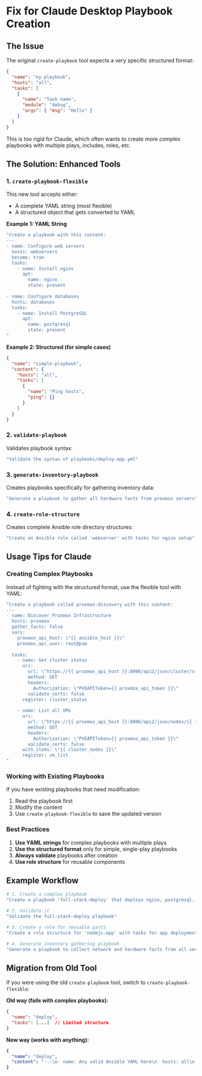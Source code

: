 # Fix for Claude Desktop Playbook Creation

## The Issue
The original `create-playbook` tool expects a very specific structured format:
```json
{
  "name": "my-playbook",
  "hosts": "all",
  "tasks": [
    {
      "name": "Task name",
      "module": "debug",
      "args": { "msg": "Hello" }
    }
  ]
}
```

This is too rigid for Claude, which often wants to create more complex playbooks with multiple plays, includes, roles, etc.

## The Solution: Enhanced Tools

### 1. `create-playbook-flexible`
This new tool accepts either:
- A complete YAML string (most flexible)
- A structured object that gets converted to YAML

**Example 1: YAML String**
```yaml
"Create a playbook with this content:
---
- name: Configure web servers
  hosts: webservers
  become: true
  tasks:
    - name: Install nginx
      apt:
        name: nginx
        state: present
    
- name: Configure databases  
  hosts: databases
  tasks:
    - name: Install PostgreSQL
      apt:
        name: postgresql
        state: present
"
```

**Example 2: Structured (for simple cases)**
```json
{
  "name": "simple-playbook",
  "content": {
    "hosts": "all",
    "tasks": [
      {
        "name": "Ping hosts",
        "ping": {}
      }
    ]
  }
}
```

### 2. `validate-playbook`
Validates playbook syntax:
```bash
"Validate the syntax of playbooks/deploy-app.yml"
```

### 3. `generate-inventory-playbook`
Creates playbooks specifically for gathering inventory data:
```bash
"Generate a playbook to gather all hardware facts from proxmox servers"
```

### 4. `create-role-structure`
Creates complete Ansible role directory structures:
```bash
"Create an Ansible role called 'webserver' with tasks for nginx setup"
```

## Usage Tips for Claude

### Creating Complex Playbooks
Instead of fighting with the structured format, use the flexible tool with YAML:

```yaml
"Create a playbook called proxmox-discovery with this content:
---
- name: Discover Proxmox Infrastructure
  hosts: proxmox
  gather_facts: false
  vars:
    proxmox_api_host: \"{{ ansible_host }}\"
    proxmox_api_user: root@pam
  
  tasks:
    - name: Get cluster status
      uri:
        url: \"https://{{ proxmox_api_host }}:8006/api2/json/cluster/status\"
        method: GET
        headers:
          Authorization: \"PVEAPIToken={{ proxmox_api_token }}\"
        validate_certs: false
      register: cluster_status
    
    - name: List all VMs
      uri:
        url: \"https://{{ proxmox_api_host }}:8006/api2/json/nodes/{{ item }}/qemu\"
        method: GET
        headers:
          Authorization: \"PVEAPIToken={{ proxmox_api_token }}\"
        validate_certs: false
      with_items: \"{{ cluster_nodes }}\"
      register: vm_list
"
```

### Working with Existing Playbooks
If you have existing playbooks that need modification:
1. Read the playbook first
2. Modify the content
3. Use `create-playbook-flexible` to save the updated version

### Best Practices
1. **Use YAML strings** for complex playbooks with multiple plays
2. **Use the structured format** only for simple, single-play playbooks
3. **Always validate** playbooks after creation
4. **Use role structure** for reusable components

## Example Workflow

```bash
# 1. Create a complex playbook
"Create a playbook 'full-stack-deploy' that deploys nginx, postgresql, and nodejs app with proper handlers and variables"

# 2. Validate it
"Validate the full-stack-deploy playbook"

# 3. Create a role for reusable parts
"Create a role structure for 'nodejs-app' with tasks for app deployment"

# 4. Generate inventory gathering playbook
"Generate a playbook to collect network and hardware facts from all servers"
```

## Migration from Old Tool
If you were using the old `create-playbook` tool, switch to `create-playbook-flexible`:

**Old way (fails with complex playbooks):**
```json
{
  "name": "deploy",
  "tasks": [...]  // Limited structure
}
```

**New way (works with anything):**
```yaml
{
  "name": "deploy",
  "content": "---\n- name: Any valid Ansible YAML here\n  hosts: all\n  roles:\n    - common\n    - webserver"
}
```